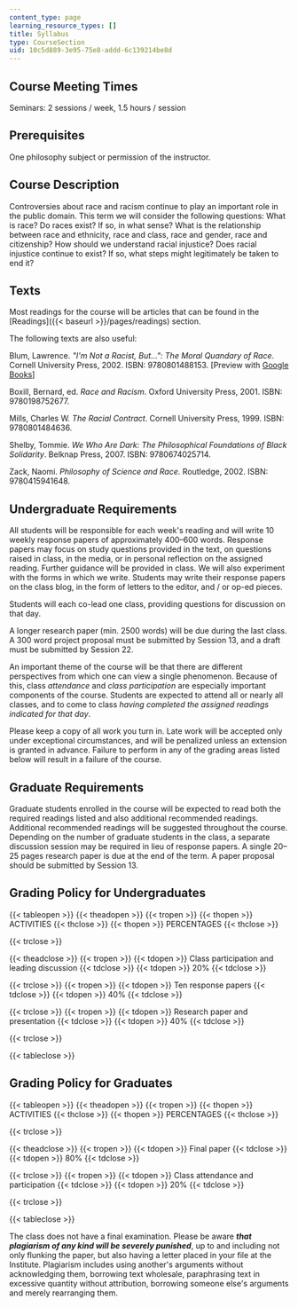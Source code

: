 ```yaml
---
content_type: page
learning_resource_types: []
title: Syllabus
type: CourseSection
uid: 10c5d889-3e95-75e8-addd-6c139214be8d
---
```


Course Meeting Times
--------------------

Seminars: 2 sessions / week, 1.5 hours / session

Prerequisites
-------------

One philosophy subject or permission of the instructor.

Course Description
------------------

Controversies about race and racism continue to play an important role in the public domain. This term we will consider the following questions: What is race? Do races exist? If so, in what sense? What is the relationship between race and ethnicity, race and class, race and gender, race and citizenship? How should we understand racial injustice? Does racial injustice continue to exist? If so, what steps might legitimately be taken to end it?

Texts
-----

Most readings for the course will be articles that can be found in the [Readings]({{< baseurl >}}/pages/readings) section.

The following texts are also useful:

Blum, Lawrence. _"I'm Not a Racist, But…": The Moral Quandary of Race_. Cornell University Press, 2002. ISBN: 9780801488153. \[Preview with [Google Books](http://books.google.com/books?id=X6VnRiUmp3oC&pg=PAfrontcover)\]

Boxill, Bernard, ed. _Race and Racism_. Oxford University Press, 2001. ISBN: 9780198752677.

Mills, Charles W. _The Racial Contract_. Cornell University Press, 1999. ISBN: 9780801484636.

Shelby, Tommie. _We Who Are Dark: The Philosophical Foundations of Black Solidarity_. Belknap Press, 2007. ISBN: 9780674025714.

Zack, Naomi. _Philosophy of Science and Race_. Routledge, 2002. ISBN: 9780415941648.

Undergraduate Requirements
--------------------------

All students will be responsible for each week's reading and will write 10 weekly response papers of approximately 400–600 words. Response papers may focus on study questions provided in the text, on questions raised in class, in the media, or in personal reflection on the assigned reading. Further guidance will be provided in class. We will also experiment with the forms in which we write. Students may write their response papers on the class blog, in the form of letters to the editor, and / or op-ed pieces.

Students will each co-lead one class, providing questions for discussion on that day.

A longer research paper (min. 2500 words) will be due during the last class. A 300 word project proposal must be submitted by Session 13, and a draft must be submitted by Session 22.

An important theme of the course will be that there are different perspectives from which one can view a single phenomenon. Because of this, class _attendance_ and _class participation_ are especially important components of the course. Students are expected to attend all or nearly all classes, and to come to class _having completed the assigned readings indicated for that day_.

Please keep a copy of all work you turn in. Late work will be accepted only under exceptional circumstances, and will be penalized unless an extension is granted in advance. Failure to perform in any of the grading areas listed below will result in a failure of the course.

Graduate Requirements
---------------------

Graduate students enrolled in the course will be expected to read both the required readings listed and also additional recommended readings. Additional recommended readings will be suggested throughout the course. Depending on the number of graduate students in the class, a separate discussion session may be required in lieu of response papers. A single 20–25 pages research paper is due at the end of the term. A paper proposal should be submitted by Session 13.

Grading Policy for Undergraduates
---------------------------------

{{< tableopen >}}
{{< theadopen >}}
{{< tropen >}}
{{< thopen >}}
ACTIVITIES
{{< thclose >}}
{{< thopen >}}
PERCENTAGES
{{< thclose >}}

{{< trclose >}}

{{< theadclose >}}
{{< tropen >}}
{{< tdopen >}}
Class participation and leading discussion
{{< tdclose >}}
{{< tdopen >}}
20%
{{< tdclose >}}

{{< trclose >}}
{{< tropen >}}
{{< tdopen >}}
Ten response papers
{{< tdclose >}}
{{< tdopen >}}
40%
{{< tdclose >}}

{{< trclose >}}
{{< tropen >}}
{{< tdopen >}}
Research paper and presentation
{{< tdclose >}}
{{< tdopen >}}
40%
{{< tdclose >}}

{{< trclose >}}

{{< tableclose >}}

Grading Policy for Graduates
----------------------------

{{< tableopen >}}
{{< theadopen >}}
{{< tropen >}}
{{< thopen >}}
ACTIVITIES
{{< thclose >}}
{{< thopen >}}
PERCENTAGES
{{< thclose >}}

{{< trclose >}}

{{< theadclose >}}
{{< tropen >}}
{{< tdopen >}}
Final paper
{{< tdclose >}}
{{< tdopen >}}
80%
{{< tdclose >}}

{{< trclose >}}
{{< tropen >}}
{{< tdopen >}}
Class attendance and participation
{{< tdclose >}}
{{< tdopen >}}
20%
{{< tdclose >}}

{{< trclose >}}

{{< tableclose >}}

The class does not have a final examination. Please be aware **_that plagiarism of any kind will be severely punished_**, up to and including not only flunking the paper, but also having a letter placed in your file at the Institute. Plagiarism includes using another's arguments without acknowledging them, borrowing text wholesale, paraphrasing text in excessive quantity without attribution, borrowing someone else's arguments and merely rearranging them.